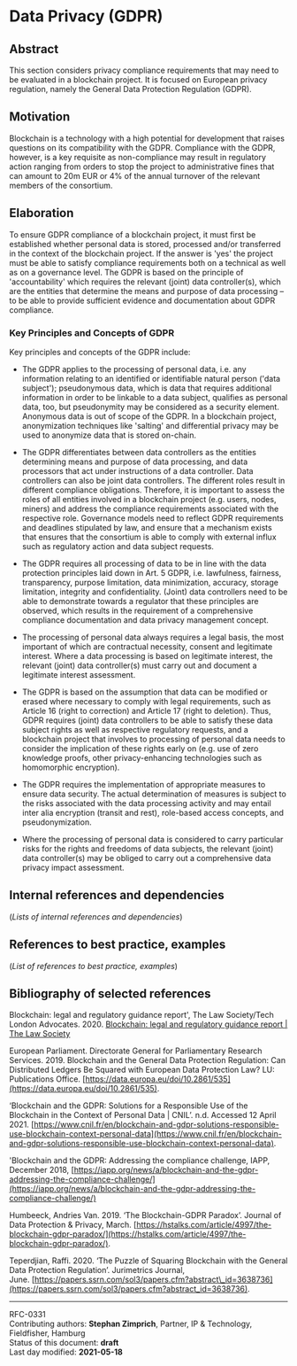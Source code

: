 # Data Privacy (GDPR)

## Abstract

This section considers privacy compliance requirements that may need to be evaluated in a blockchain project. It is focused on European privacy regulation, namely the General Data Protection Regulation (GDPR).

## Motivation

Blockchain is a technology with a high potential for development that raises questions on its compatibility with the GDPR. Compliance with the GDPR, however, is a key requisite as non-compliance may result in regulatory action ranging from orders to stop the project to administrative fines that can amount to 20m EUR or 4% of the annual turnover of the relevant members of the consortium.

## Elaboration

To ensure GDPR compliance of a blockchain project, it must first be established whether personal data is stored, processed and/or transferred in the context of the blockchain project. If the answer is 'yes' the project must be able to satisfy compliance requirements both on a technical as well as on a governance level. The GDPR is based on the principle of 'accountability' which requires the relevant (joint) data controller(s), which are the entities that determine the means and purpose of data processing – to be able to provide sufficient evidence and documentation about GDPR compliance.    

### Key Principles and Concepts of GDPR

Key principles and concepts of the GDPR include:    

+ The GDPR applies to the processing of personal data, i.e. any information relating to an identified or identifiable natural person ('data subject'); pseudonymous data, which is data that requires additional information in order to be linkable to a data subject, qualifies as personal data, too, but pseudonymity may be considered as a security element. Anonymous data is out of scope of the GDPR. In a blockchain project, anonymization techniques like 'salting' and differential privacy may be used to anonymize data that is stored on-chain.   

+ The GDPR differentiates between data controllers as the entities determining means and purpose of data processing, and data processors that act under instructions of a data controller. Data controllers can also be joint data controllers. The different roles result in different compliance obligations. Therefore, it is important to assess the roles of all entities involved in a blockchain project (e.g. users, nodes, miners) and address the compliance requirements associated with the respective role. Governance models need to reflect GDPR requirements and deadlines stipulated by law, and ensure that a mechanism exists that ensures that the consortium is able to comply with external influx such as regulatory action and data subject requests.   

+ The GDPR requires all processing of data to be in line with the data protection principles laid down in Art. 5 GDPR, i.e. lawfulness, fairness, transparency, purpose limitation, data minimization, accuracy, storage limitation, integrity and confidentiality. (Joint) data controllers need to be able to demonstrate towards a regulator that these principles are observed, which results in the requirement of a comprehensive compliance documentation and data privacy management concept.   

+ The processing of personal data always requires a legal basis, the most important of which are contractual necessity, consent and legitimate interest. Where a data processing is based on legitimate interest, the relevant (joint) data controller(s) must carry out and document a legitimate interest assessment.   

+ The GDPR is based on the assumption that data can be modified or erased where necessary to comply with legal requirements, such as Article 16 (right to correction) and Article 17 (right to deletion). Thus, GDPR requires (joint) data controllers to be able to satisfy these data subject rights as well as respective regulatory requests, and a blockchain project that involves to processing of personal data needs to consider the implication of these rights early on (e.g. use of zero knowledge proofs, other privacy-enhancing technologies such as homomorphic encryption).   

+ The GDPR requires the implementation of appropriate measures to ensure data security. The actual determination of measures is subject to the risks associated with the data processing activity and may entail inter alia encryption (transit and rest), role-based access concepts, and pseudonymization.   

+ Where the processing of personal data is considered to carry particular risks for the rights and freedoms of data subjects, the relevant (joint) data controller(s) may be obliged to carry out a comprehensive data privacy impact assessment.   
   
## Internal references and dependencies

(*Lists of internal references and dependencies*)

## References to best practice, examples  

(*List of references to best practice, examples*) 
	
## Bibliography of selected references

Blockchain: legal and regulatory guidance report', The Law Society/Tech London Advocates. 2020. [Blockchain: legal and regulatory guidance report | The Law Society](https://www.lawsociety.org.uk/topics/research/blockchain-legal-and-regulatory-guidance-report)   

European Parliament. Directorate General for Parliamentary Research Services. 2019. Blockchain and the General Data Protection Regulation: Can Distributed Ledgers Be Squared with European Data Protection Law? LU: Publications Office. [https://data.europa.eu/doi/10.2861/535](https://data.europa.eu/doi/10.2861/535).    

‘Blockchain and the GDPR: Solutions for a Responsible Use of the Blockchain in the Context of Personal Data | CNIL’. n.d. Accessed 12 April 2021. [https://www.cnil.fr/en/blockchain-and-gdpr-solutions-responsible-use-blockchain-context-personal-data](https://www.cnil.fr/en/blockchain-and-gdpr-solutions-responsible-use-blockchain-context-personal-data).    

'Blockchain and the GDPR: Addressing the compliance challenge, IAPP, December 2018, [https://iapp.org/news/a/blockchain-and-the-gdpr-addressing-the-compliance-challenge/](https://iapp.org/news/a/blockchain-and-the-gdpr-addressing-the-compliance-challenge/)    

Humbeeck, Andries Van. 2019. ‘The Blockchain-GDPR Paradox’. Journal of Data Protection & Privacy, March. [https://hstalks.com/article/4997/the-blockchain-gdpr-paradox/](https://hstalks.com/article/4997/the-blockchain-gdpr-paradox/).   

Teperdjian, Raffi. 2020. ‘The Puzzle of Squaring Blockchain with the General Data Protection Regulation’. Jurimetrics Journal, June. [https://papers.ssrn.com/sol3/papers.cfm?abstract\_id=3638736](https://papers.ssrn.com/sol3/papers.cfm?abstract_id=3638736).   


________


RFC-0331    
Contributing authors:  **Stephan Zimprich**, Partner, IP & Technology, Fieldfisher, Hamburg   
Status of this document: **draft**   
Last day modified: **2021-05-18** 